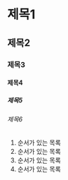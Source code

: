 # 제목1

## 제목2

### 제목3

#### 제목4

##### 제목5

###### 제목6

1. 순서가 있는 목록
2. 순서가 있는 목록
  1. 순서가 있는 목록
  2. 순서가 있는 목록
